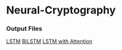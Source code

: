 # Neural-Cryptography

### Output Files
[LSTM](https://drive.google.com/file/d/11Tpw0WpGCZi6mGZhkh_dr74bycchwjQr/view?usp=sharing)
[BiLSTM](https://drive.google.com/file/d/1LGo4nzXMxzEthu9GxAB6ppWMlZ9h17pi/view?usp=sharing)
[LSTM with Attention](https://drive.google.com/file/d/1wpYnyKyJhtBS_YyOL60n5bAWy6gGbsIB/view?usp=sharing)
